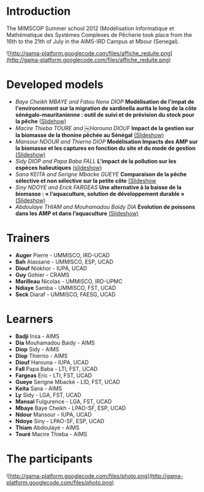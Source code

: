 # Introduction

The MIMSCOP Summer school 2012 (Modélisation Informatique et Mathématique des Systèmes Complexes de Pêcherie took place from the 16th to the 21th of July in the AIMS-IRD Campus at Mbour (Senegal).

![http://gama-platform.googlecode.com/files/affiche_reduite.png](http://gama-platform.googlecode.com/files/affiche_reduite.png)

# Developed models

  * _Baye Cheikh MBAYE and Fatou Nene DIOP_ **Modélisation de l'impat de l'environnement sur la migration de sardinella aurita le long de la côte sénégalo-mauritanienne : outil de suivi et de prévision du stock pour la pêche** ([Slidehow](http://gama-platform.googlecode.com/files/Presentation_model_migration_poisson.pdf))
  * _Macire Thieba TOURE and ￼Harouna DIOUF_ **Impact de la gestion sur la biomasse de la thonine pêchée au Sénégal** [(Slideshow)](http://gama-platform.googlecode.com/files/biomass.pdf)
  * _Mansour NDOUR and Thierno DIOP_ **Modélisation Impacts des AMP sur la biomasse et les captures en fonction du site et du mode de gestion** [(Slideshow)](http://gama-platform.googlecode.com/files/simulationtp_final_AMP_mansourthierno.pdf)
  * _Sidy DIOP and Papa Baba FALL_ **L'impact de la pollution sur les espèces halieutiques** [(slideshow)](http://gama-platform.googlecode.com/files/ImpactPollutionEspecesHalieutiques.pdf)
  * _Sana KEITA and  Serigne Mbacke GUEYE_ **Comparaison de la pêche sélective et non sélective sur la petite côte** [(Slideshow](http://gama-platform.googlecode.com/files/serine-sana.pdf)
  * _Siny NDOYE and Erick FARGEAS_  **Une alternative à la baisse de la biomasse : « l’aquaculture, solution de développement durable »** [(Slideshow)](http://gama-platform.googlecode.com/files/siny_fargeas.pdf)
  * _Abdoulaye THIAM and Mouhamadou Baidy DIA_ **Evolution de poissons dans les AMP et dans l’aquaculture** [(Slideshow)](http://gama-platform.googlecode.com/files/thiam_Dia.pdf)

# Trainers

  * **Auger** Pierre - UMMISCO, IRD-UCAD
  * **Bah** Alassane - UMMISCO, ESP, UCAD
  * **Diouf** Niokhor - IUPA, UCAD
  * **Guy** Gohier - CRAMS
  * **Marilleau** Nicolas - UMMISCO, IRD-UPMC
  * **Ndiaye**	 Samba - UMMISCO, FST, UCAD
  * **Seck** Diaraf - UMMISCO, FAESG, UCAD


# Learners

  * **Badji** Insa - AIMS
  * **Dia** Mouhamadou Baidy - AIMS
  * **Diop** Sidy -  AIMS
  * **Diop** Thierno - 	AIMS
  * **Diouf** Harouna - IUPA, UCAD
  * **Fall** Papa Baba - LTI, FST, UCAD
  * **Fargeas** Eric - LTI, FST, UCAD
  * **Gueye** Serigne Mbacké - LID, FST, UCAD
  * **Keita** Sana - AIMS
  * **Ly** Sidy - LGA, FST, UCAD
  * **Mansal** Fulgurence - LGA, FST, UCAD
  * **Mbaye** Baye Cheikh - LPAO-SF, ESP, UCAD
  * **Ndour** Mansour - IUPA, UCAD
  * **Ndoye** Siny - LPAO-SF, ESP, UCAD
  * **Thiam** Abdoulaye - AIMS
  * **Touré** Macire Thieba - AIMS

# The participants

![http://gama-platform.googlecode.com/files/photo.png](http://gama-platform.googlecode.com/files/photo.png)